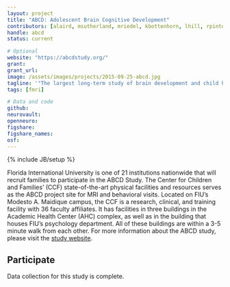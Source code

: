 ```yaml
---
layout: project
title: "ABCD: Adolescent Brain Cognitive Development"
contributors: [alaird, msutherland, mriedel, kbottenhorn, lhill, rpintos, cgreaves, calvarez, lucros, jforeman, darencibia, amoor]
handle: abcd
status: current

# Optional
website: "https://abcdstudy.org/"
grant:
grant_url:
image: /assets/images/projects/2015-09-25-abcd.jpg
tagline: '"The largest long-term study of brain development and child health in the United States."'
tags: [fmri]

# Data and code
github:
neurovault:
openneuro:
figshare:
figshare_names:
osf:
---
```

{% include JB/setup %}

Florida International University is one of 21 institutions nationwide that will recruit families to participate in the ABCD Study. The Center for Children and Families’ (CCF) state-of-the-art physical facilities and resources serves as the ABCD project site for MRI and behavioral visits. Located on FIU’s Modesto A. Maidique campus, the CCF is a research, clinical, and training facility with 36 faculty affiliates. It has facilities in three buildings in the Academic Health Center (AHC) complex, as well as in the building that houses FIU’s psychology department. All of these buildings are within a 3-5 minute walk from each other. For more information about the ABCD study, please visit the [study website](https://abcdstudy.org/index.html).

## Participate

Data collection for this study is complete.
